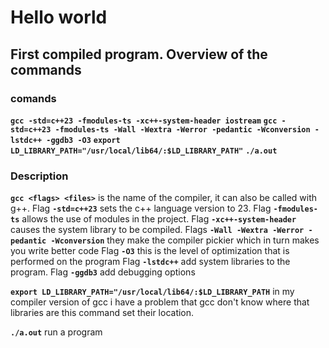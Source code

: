 # Hello world

## First compiled program. Overview of the commands

### comands
**`gcc -std=c++23 -fmodules-ts -xc++-system-header iostream`**
**`gcc -std=c++23 -fmodules-ts -Wall -Wextra -Werror -pedantic -Wconversion -lstdc++ -ggdb3 -O3`**
**`export LD_LIBRARY_PATH="/usr/local/lib64/:$LD_LIBRARY_PATH"`**
**`./a.out`**

### Description

**`gcc <flags> <files>`** is the name of the compiler, it can also be called with g++.
Flag **`-std=c++23`** sets the c++ language version to 23.
Flag **`-fmodules-ts`** allows the use of modules in the project.
Flag **`-xc++-system-header`** causes the system library to be compiled.
Flags **`-Wall -Wextra -Werror -pedantic -Wconversion`** they make the compiler pickier which in turn makes you write better code
Flag **`-O3`** this is the level of optimization that is performed on the program
Flag **`-lstdc++`** add system libraries to the program.
Flag **`-ggdb3`** add debugging options

**`export LD_LIBRARY_PATH="/usr/local/lib64/:$LD_LIBRARY_PATH`** in my compiler version of gcc i have a problem that gcc don't know where that libraries are this command set their location.

**`./a.out`** run a program